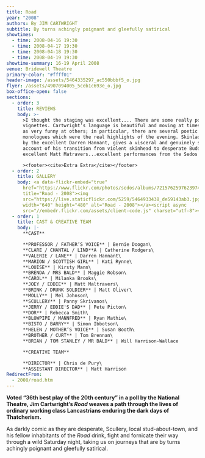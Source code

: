 ```yaml
---
title: Road
year: "2008"
authors: By JIM CARTWRIGHT
subtitle: By turns achingly poignant and gleefully satirical
showtimes:
  - time: 2008-04-16 19:30
  - time: 2008-04-17 19:30
  - time: 2008-04-18 19:30
  - time: 2008-04-19 19:30
showtime-summary: 16-19 April 2008
venue: Bridewell Theatre
primary-color: "#ffff01"
header-image: /assets/5464335297_ac550bbbf5_o.jpg
flyer: /assets/4907094005_5ceb1c693e_o.jpg
box-office-open: false
sections:
  - order: 3
    title: REVIEWS
    body: >-
      >I thought the staging was excellent.... There are some really powerful
      vignettes. Cartwright’s language is beautiful and moving at times as well
      as very funny at others; in particular, there are several poetic
      monologues which were the real highlights of the evening. Skinlad played
      by the excellent Darren Hannant, gives a visceral and genuinely scary
      account of his transition from violent skinhead to desperate Buddhist....
      excellent Matt Matravers...excellent performances from the Sedos cast.

      ><footer><cite>Extra Extra</cite></footer>
  - order: 2
    title: GALLERY
    body: <a data-flickr-embed="true"
      href="https://www.flickr.com/photos/sedos/albums/72157625976239741"
      title="Road - 2008"><img
      src="https://live.staticflickr.com/5259/5464933438_de59143ab3.jpg"
      width="640" height="480" alt="Road - 2008"></a><script async
      src="//embedr.flickr.com/assets/client-code.js" charset="utf-8"></script>
  - order: 1
    title: CAST & CREATIVE TEAM
    body: |-
      **CAST**

      **PROFESSOR / FATHER’S VOICE** | Bernie Doogan\
      **CLARE / CHANTAL / LIND**A | Catherine Rodgers\
      **VALERIE / LANE** | Darren Hannant\
      **MARION / SCOTTISH GIRL** | Kati Rynne\
      **LOUISE** | Kirsty Mann\
      **BRENDA / MRS BALD** | Maggie Robson\
      **CAROL** | Milanka Brooks\
      **JOEY / EDDIE** | Matt Maltravers\
      **BRINK / DRUNK SOLDIER** | Matt Oliver\
      **MOLLY** | Mel Johnson\
      **SCULLERY** | Panny Skrivanos\
      **JERRY / EDDIE'S DAD** | Pete Picton\
      **DOR** | Rebecca Smith\
      **BLOWPIPE / MANNFRED** | Ryan Mathie\
      **BISTO / BARRY** | Simon Ibbotson\
      **HELEN / MOTHER’S VOICE** | Susan Booth\
      **BROTHER / CURT** | Tom Brennan\
      **BRIAN / TOM STANLEY / MR BALD** | Will Harrison-Wallace

      **CREATIVE TEAM**

      **DIRECTOR** | Chris de Pury\
      **ASSISTANT DIRECTOR** | Matt Harrison
RedirectFrom:
  - 2008/road.htm
---
```

**Voted “36th best play of the 20th century” in a poll by the National Theatre, Jim Cartwright’s *Road* weaves a path through the lives of ordinary working class Lancastrians enduring the dark days of Thatcherism.**

As darkly comic as they are desperate, Scullery, local stud-about-town, and his fellow inhabitants of the *Road* drink, fight and fornicate their way through a wild Saturday night, taking us on journeys that are by turns achingly poignant and gleefully satirical.